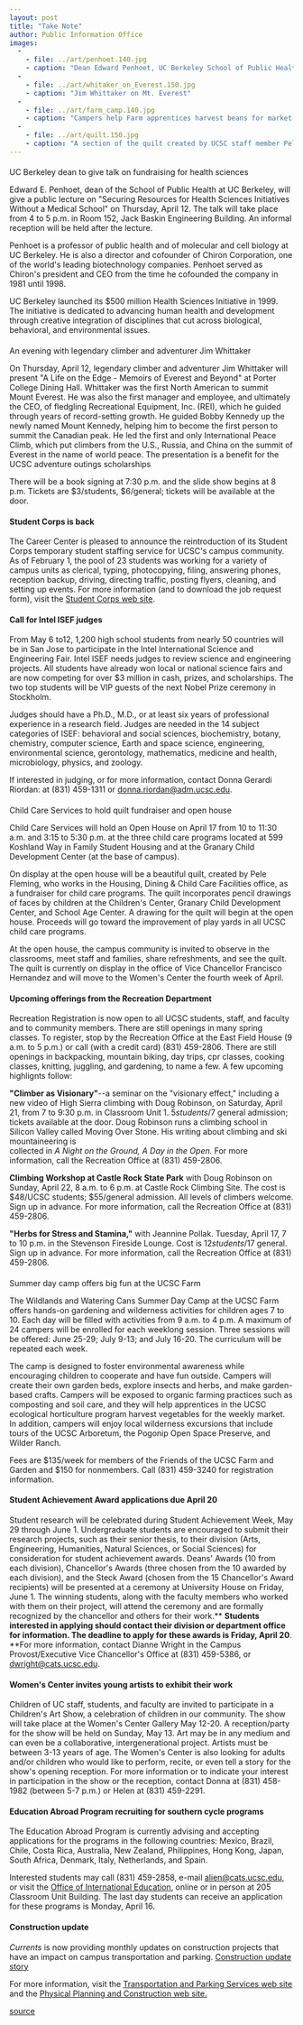 ```yaml
---
layout: post
title: "Take Note"
author: Public Information Office
images:
  -
    - file: ../art/penhoet.140.jpg
    - caption: "Dean Edward Penhoet, UC Berkeley School of Public Health"
  -
    - file: ../art/whitaker_on_Everest.150.jpg
    - caption: "Jim Whittaker on Mt. Everest"
  -
    - file: ../art/farm_camp.140.jpg
    - caption: "Campers help Farm apprentices harvest beans for market. Photo: John Fisher"
  -
    - file: ../art/quilt.150.jpg
    - caption: "A section of the quilt created by UCSC staff member Pele Fleming to benefit Child Care Services."
---
```


####

####

UC Berkeley dean to give talk on fundraising for health sciences

Edward E. Penhoet, dean of the School of Public Health at UC Berkeley, will give a public lecture on "Securing Resources for Health Sciences Initiatives Without a Medical School" on Thursday, April 12. The talk will take place from 4 to 5 p.m. in Room 152, Jack Baskin Engineering Building. An informal reception will be held after the lecture.  
  
Penhoet is a professor of public health and of molecular and cell biology at UC Berkeley. He is also a director and cofounder of Chiron Corporation, one of the world's leading biotechnology companies. Penhoet served as Chiron's president and CEO from the time he cofounded the company in 1981 until 1998.   
  
UC Berkeley launched its $500 million Health Sciences Initiative in 1999. The initiative is dedicated to advancing human health and development through creative integration of disciplines that cut across biological, behavioral, and environmental issues.

####

####

An evening with legendary climber and adventurer Jim Whittaker

On Thursday, April 12, legendary climber and adventurer Jim Whittaker will present "A Life on the Edge - Memoirs of Everest and Beyond" at Porter College Dining Hall. Whittaker was the first North American to summit Mount Everest. He was also the first manager and employee, and ultimately the CEO, of fledgling Recreational Equipment, Inc. (REI), which he guided through years of record-setting growth. He guided Bobby Kennedy up the newly named Mount Kennedy, helping him to become the first person to summit the Canadian peak. He led the first and only International Peace Climb, which put climbers from the U.S., Russia, and China on the summit of Everest in the name of world peace. The presentation is a benefit for the UCSC adventure outings scholarships

There will be a book signing at 7:30 p.m. and the slide show begins at 8 p.m. Tickets are $3/students, $6/general; tickets will be available at the door.

#### Student Corps is back

The Career Center is pleased to announce the reintroduction of its Student Corps temporary student staffing service for UCSC's campus community. As of February 1, the pool of 23 students was working for a variety of campus units as clerical, typing, photocopying, filing, answering phones, reception backup, driving, directing traffic, posting flyers, cleaning, and setting up events. For more information (and to download the job request form), visit the [Student Corps web site][1].

#### Call for Intel ISEF judges

From May 6 to12, 1,200 high school students from nearly 50 countries will be in San Jose to participate in the Intel International Science and Engineering Fair. Intel ISEF needs judges to review science and engineering projects. All students have already won local or national science fairs and are now competing for over $3 million in cash, prizes, and scholarships. The two top students will be VIP guests of the next Nobel Prize ceremony in Stockholm.   
  
Judges should have a Ph.D., M.D., or at least six years of professional experience in a research field. Judges are needed in the 14 subject categories of ISEF: behavioral and social sciences, biochemistry, botany, chemistry, computer science, Earth and space science, engineering, environmental science, gerontology, mathematics, medicine and health, microbiology, physics, and zoology.   
  
If interested in judging, or for more information, contact Donna Gerardi Riordan: at (831) 459-1311 or [donna.riordan@adm.ucsc.edu][2].

####

####

Child Care Services to hold quilt fundraiser and open house

Child Care Services will hold an Open House on April 17 from 10 to 11:30 a.m. and 3:15 to 5:30 p.m. at the three child care programs located at 599 Koshland Way in Family Student Housing and at the Granary Child Development Center (at the base of campus).

On display at the open house will be a beautiful quilt, created by Pele Fleming, who works in the Housing, Dining & Child Care Facilities office, as a fundraiser for child care programs. The quilt incorporates pencil drawings of faces by children at the Children's Center, Granary Child Development Center, and School Age Center. A drawing for the quilt will begin at the open house. Proceeds will go toward the improvement of play yards in all UCSC child care programs.

At the open house, the campus community is invited to observe in the classrooms, meet staff and families, share refreshments, and see the quilt. The quilt is currently on display in the office of Vice Chancellor Francisco Hernandez and will move to the Women's Center the fourth week of April.

#### Upcoming offerings from the Recreation Department

Recreation Registration is now open to all UCSC students, staff, and faculty and to community members. There are still openings in many spring classes. To register, stop by the Recreation Office at the East Field House (9 a.m. to 5 p.m.) or call (with a credit card) (831) 459-2806. There are still openings in backpacking, mountain biking, day trips, cpr classes, cooking classes, knitting, juggling, and gardening, to name a few. A few upcoming highlignts follow:

**"Climber as Visionary"**\--a seminar on the "visionary effect," including a new video of High Sierra climbing with Doug Robinson, on Saturday, April 21, from 7 to 9:30 p.m. in Classroom Unit 1. $5 students/$7 general admission; tickets available at the door. Doug Robinson runs a climbing school in Silicon Valley called Moving Over Stone. His writing about climbing and ski mountaineering is  
collected in _A Night on the Ground, A Day in the Open._ For more information, call the Recreation Office at (831) 459-2806.   
  
**Climbing Workshop at Castle Rock State Park** with Doug Robinson on Sunday, April 22, 8 a.m. to 6 p.m. at Castle Rock Climbing Site. The cost is $48/UCSC students; $55/general admission. All levels of climbers welcome. Sign up in advance. For more information, call the Recreation Office at (831) 459-2806.   
  
**"Herbs for Stress and Stamina,"** with Jeannine Pollak. Tuesday, April 17, 7 to 10 p.m. in the Stevenson Fireside Lounge. Cost is $12 students/$17 general. Sign up in advance. For more information, call the Recreation Office at (831) 459-2806.

####

Summer day camp offers big fun at the UCSC Farm

The Wildlands and Watering Cans Summer Day Camp at the UCSC Farm offers hands-on gardening and wilderness activities for children ages 7 to 10. Each day will be filled with activities from 9 a.m. to 4 p.m. A maximum of 24 campers will be enrolled for each weeklong session. Three sessions will be offered: June 25-29; July 9-13; and July 16-20. The curriculum will be repeated each week.

The camp is designed to foster environmental awareness while encouraging children to cooperate and have fun outside. Campers will create their own garden beds, explore insects and herbs, and make garden-based crafts. Campers will be exposed to organic farming practices such as composting and soil care, and they will help apprentices in the UCSC ecological horticulture program harvest vegetables for the weekly market. In addition, campers will enjoy local wilderness excursions that include tours of the UCSC Arboretum, the Pogonip Open Space Preserve, and Wilder Ranch.

Fees are $135/week for members of the Friends of the UCSC Farm and Garden and $150 for nonmembers. Call (831) 459-3240 for registration information.

#### Student Achievement Award applications due April 20

Student research will be celebrated during Student Achievement Week, May 29 through June 1. Undergraduate students are encouraged to submit their research projects, such as their senior thesis, to their division (Arts, Engineering, Humanities, Natural Sciences, or Social Sciences) for consideration for student achievement awards. Deans' Awards (10 from each division), Chancellor's Awards (three chosen from the 10 awarded by each division), and the Steck Award (chosen from the 15 Chancellor's Award recipients) will be presented at a ceremony at University House on Friday, June 1. The winning students, along with the faculty members who worked with them on their project, will attend the ceremony and are formally recognized by the chancellor and others for their work.** **Students interested in applying should contact their division or department office for information. The deadline to apply for these awards is Friday, April 20**. **For more information, contact Dianne Wright in the Campus Provost/Executive Vice Chancellor's Office at (831) 459-5386, or [dwright@cats.ucsc.edu][3].

#### Women's Center invites young artists to exhibit their work

Children of UC staff, students, and faculty are invited to participate in a Children's Art Show, a celebration of children in our community. The show will take place at the Women's Center Gallery May 12-20. A reception/party for the show will be held on Sunday, May 13. Art may be in any medium and can even be a collaborative, intergenerational project. Artists must be between 3-13 years of age. The Women's Center is also looking for adults and/or children who would like to perform, recite, or even tell a story for the show's opening reception. For more information or to indicate your interest in participation in the show or the reception, contact Donna at (831) 458-1982 (between 5-7 p.m.) or Helen at (831) 459-2291.

#### **Education Abroad Program** recruiting for **southern cycle programs**

The Education Abroad Program is currently advising and accepting applications for the programs in the following countries: Mexico, Brazil, Chile, Costa Rica, Australia, New Zealand, Philippines, Hong Kong, Japan, South Africa, Denmark, Italy, Netherlands, and Spain.

Interested students may call (831) 459-2858, e-mail alien@cats.ucsc.edu, or visit the [Office of International Education][4], online or in person at 205 Classroom Unit Building. The last day students can receive an application for these programs is Monday, April 16.

#### Construction update

_Currents_ is now providing monthly updates on construction projects that have an impact on campus transportation and parking. [Construction update story][5]

For more information, visit the [Transportation and Parking Services web site][6] and the [Physical Planning and Construction web site.][7]

  

[1]: http://www2.ucsc.edu/careers/staff/studentcorps.html
[2]: mailto:donna.riordan@adm.ucsc.edu
[3]: mailto:dwright@cats.ucsc.edu
[4]: http://www2.ucsc.edu/oie/
[5]: ../../construction.html
[6]: http://www2.ucsc.edu/taps/
[7]: http://www2.ucsc.edu/ppc/

[source](http://www1.ucsc.edu/currents/00-01/04-09/takenote.html "Permalink to takenote")
